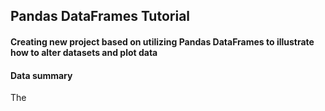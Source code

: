 ## Pandas DataFrames Tutorial
#### Creating new project based on utilizing Pandas DataFrames to illustrate how to alter datasets and plot data
#### Data summary
The